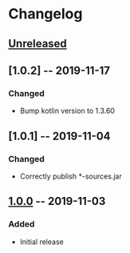 # Changelog

## [Unreleased]

## [1.0.2] -- 2019-11-17

### Changed

* Bump kotlin version to 1.3.60

## [1.0.1] -- 2019-11-04

### Changed

* Correctly publish *-sources.jar

## [1.0.0] -- 2019-11-03

### Added

* Initial release

[Unreleased]: https://github.com/sphrak/Either/compare/1.0.0...HEAD
[1.0.0]: https://github.com/sphrak/Either/releases/tag/1.0.0
